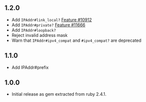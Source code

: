 1.2.0
-----

- Add `IPAddr#link_local?` [Feature #10912](https://bugs.ruby-lang.org/issues/10912)
- Add `IPAddr#private?` [Feature #11666](https://bugs.ruby-lang.org/issues/11666)
- Add `IPAddr#loopback?`
- Reject invalid address mask
- Warn that `IPAddr#ipv4_compat` and `#ipv4_compat?` are deprecated

1.1.0
-----

- Add IPAddr#prefix

1.0.0
-----

- Initial release as gem extracted from ruby 2.4.1.
